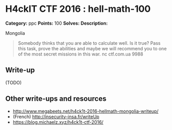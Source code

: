 # H4ckIT CTF 2016 : hell-math-100

**Category:** ppc
**Points:** 100
**Solves:**
**Description:**

Mongolia

> Somebody thinks that you are able to calculate well. Is it true? Pass this task, prove the abilities and maybe we will recommend you to one of the most secret missions in this war. nc ctf.com.ua 9988

## Write-up

(TODO)

## Other write-ups and resources

* http://www.megabeets.net/h4ck1t-2016-hellmath-mongolia-writeup/
* (French) http://insecurity-insa.fr/writeUp
* https://blog.michaelz.xyz/h4ck1t-ctf-2016/
